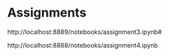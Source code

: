 # Assignments
http://localhost:8889/notebooks/assignment3.ipynb#

http://localhost:8888/notebooks/assignment4.ipynb
